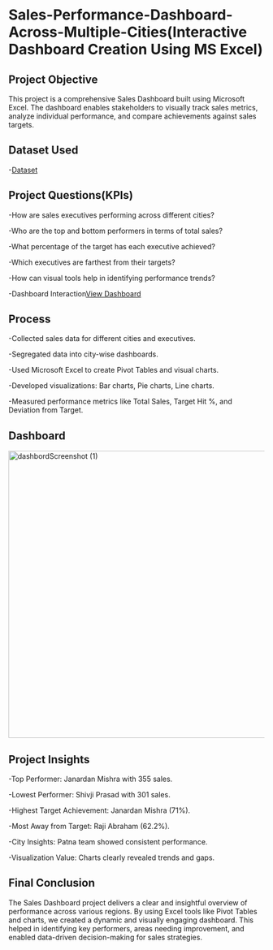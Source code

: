 # Sales-Performance-Dashboard-Across-Multiple-Cities(Interactive Dashboard Creation Using MS Excel)
## Project Objective
This project is a comprehensive Sales Dashboard built using Microsoft Excel. The dashboard enables stakeholders to visually track sales metrics, analyze individual performance, and compare achievements against sales targets.
## Dataset Used
-<a href="https://github.com/nehaborge/Data_Analysis_Dashboard/blob/main/Data%20analyst%20dashboard.xlsm">Dataset</a>
## Project Questions(KPIs)
-How are sales executives performing across different cities?

-Who are the top and bottom performers in terms of total sales?

-What percentage of the target has each executive achieved?

-Which executives are farthest from their targets?

-How can visual tools help in identifying performance trends?

-Dashboard Interaction<a href="https://github.com/nehaborge/Data_Analysis_Dashboard/blob/main/dashbordScreenshot%20(1).png">View Dashboard</a>

## Process 

-Collected sales data for different cities and executives.

-Segregated data into city-wise dashboards.

-Used Microsoft Excel to create Pivot Tables and visual charts.

-Developed visualizations: Bar charts, Pie charts, Line charts.

-Measured performance metrics like Total Sales, Target Hit %, and Deviation from Target.

## Dashboard

<img width="1228" height="566" alt="dashbordScreenshot (1)" src="https://github.com/user-attachments/assets/09280c25-61be-45c3-8456-b1a7f43b6dc0" />


## Project Insights

-Top Performer: Janardan Mishra with 355 sales.

-Lowest Performer: Shivji Prasad with 301 sales.

-Highest Target Achievement: Janardan Mishra (71%).

-Most Away from Target: Raji Abraham (62.2%).

-City Insights: Patna team showed consistent performance.

-Visualization Value: Charts clearly revealed trends and gaps.


## Final Conclusion

The Sales Dashboard project delivers a clear and insightful overview of performance across various regions. By using Excel tools like Pivot Tables and charts, we created a dynamic and visually engaging dashboard. This helped in identifying key performers, areas needing improvement, and enabled data-driven decision-making for sales strategies.

